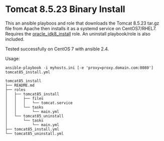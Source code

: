# Tomcat 8.5.23 Binary Install #

This an ansible playboos and role that downloads the Tomcat 8.5.23 tar.gz file from Apache then installs it as a systemd service on CentOS7/RHEL7. Requires the [oracle_jdk8_install](https://github.com/V01dDweller/oracle_jdk8_install) role. An uninstall playbook/role is also included.

Tested successfully on CentOS 7 with ansible 2.4.

Usage:

```
ansible-playbook -i myhosts.ini [-e 'proxy=proxy.domain.com:8080'] tomcat85_install.yml
```

```
tomcat85_install
├── README.md
├── roles
│   ├── tomcat85_install
│   │   ├── files
│   │   │   └── tomcat.service
│   │   └── tasks
│   │       └── main.yml
│   └── tomcat85_uninstall
│       └── tasks
│           └── main.yml
├── tomcat85_install.yml
└── tomcat85_uninstall.yml
```

